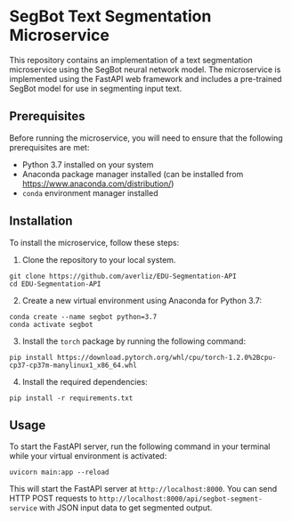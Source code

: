 # SegBot Text Segmentation Microservice

This repository contains an implementation of a text segmentation microservice using the SegBot neural network model. The microservice is implemented using the FastAPI web framework and includes a pre-trained SegBot model for use in segmenting input text.

## Prerequisites

Before running the microservice, you will need to ensure that the following prerequisites are met:

- Python 3.7 installed on your system
- Anaconda package manager installed (can be installed from https://www.anaconda.com/distribution/)
- `conda` environment manager installed

## Installation

To install the microservice, follow these steps:

1. Clone the repository to your local system.

```
git clone https://github.com/averliz/EDU-Segmentation-API
cd EDU-Segmentation-API
```

2. Create a new virtual environment using Anaconda for Python 3.7:
```
conda create --name segbot python=3.7
conda activate segbot
```

3. Install the `torch` package by running the following command:
```
pip install https://download.pytorch.org/whl/cpu/torch-1.2.0%2Bcpu-cp37-cp37m-manylinux1_x86_64.whl
```

4. Install the required dependencies:
```
pip install -r requirements.txt
```


## Usage

To start the FastAPI server, run the following command in your terminal while your virtual environment is activated:

```
uvicorn main:app --reload
```


This will start the FastAPI server at `http://localhost:8000`. You can send HTTP POST requests to `http://localhost:8000/api/segbot-segment-service` with JSON input data to get segmented output.
